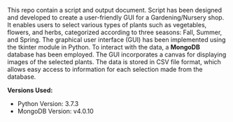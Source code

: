 This repo contain a script and output document. Script has been designed and developed to create a user-friendly GUI for a Gardening/Nursery shop. 
It enables users to select various types of plants such as vegetables, flowers, and herbs, categorized according to three seasons: Fall, Summer, and Spring. 
The graphical user interface (GUI) has been implemented using the tkinter module in Python. 
To interact with the data, a **MongoDB** database has been employed. 
The GUI incorporates a canvas for displaying images of the selected plants. 
The data is stored in CSV file format, which allows easy access to information for each selection made from the database.


**Versions Used:**
- Python Version: 3.7.3
- MongoDB Version: v4.0.10
